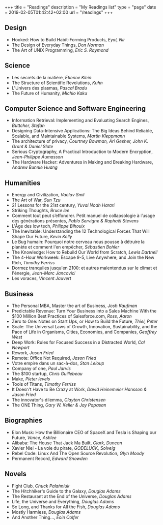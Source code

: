 +++
title = "Readings"
description = "My Readings list"
type = "page"
date = 2019-02-05T01:42:42+02:00
url = "/readings"
+++

## Design

* Hooked: How to Build Habit-Forming Products, *Eyal, Nir*
* The Design of Everyday Things, *Don Norman*
* The Art of UNIX Programming, *Eric S. Raymond*


## Science

* Les secrets de la matière, *Étienne Klein*
* The Structure of Scientific Revolutions, *Kuhn*
* L'Univers des plasmas, *Pascal Bradu*
* The Future of Humanity, *Michio Kaku*


## Computer Science and Software Engineering

* Information Retrieval: Implementing and Evaluating Search Engines, *Buttcher, Stefan*
* Designing Data-Intensive Applications: The Big Ideas Behind Reliable, Scalable, and Maintainable Systems, *Martin Kleppmann*
* The architecture of privacy, *Courtney Bowman, Ari Gesher, John K. Grant & Daniel Slate*
* Serious Cryptography, A Practical Introduction to Modern Encryption, *Jean-Philippe Aumasson*
* The Hardware Hacker: Adventures in Making and Breaking Hardware, *Andrew Bunnie Huang*

## Humanities

* Energy and Civilization, *Vaclav Smil*
* The Art of War, *Sun Tzu*
* 21 Lessons for the 21st century, *Yuval Noah Harari*
* Striking Thoughts, *Bruce lee*
* Comment tout peut s’effondrer. Petit manuel de collapsologie à l’usage des générations présentes, *Pablo Servigne & Raphaël Stevens*
* L'Âge des low tech, *Philippe Bihouix*
* The Inevitable: Understanding the 12 Technological Forces That Will Shape Our Future, *Kevin Kelly*
* Le Bug humain: Pourquoi notre cerveau nous pousse à détruire la planète et comment l'en empêcher, *Sébastien Bohler*
* The Knowledge: How to Rebuild Our World from Scratch, *Lewis Dartnell*
* The 4-Hour Workweek: Escape 9-5, Live Anywhere, and Join the New Rich, *Timothy Ferriss*
* Dormez tranquiles jusqu'en 2100: et autres malentendus sur le climat et l'énergie, *Jean-Marc Jancovici*
* Les voraces, *Vincent Jauvert*

## Business

* The Personal MBA, Master the art of Business, *Josh Kaufman*
* Predictable Revenue: Turn Your Business into a Sales Machine With the $100 Million Best Practices of Salesforce.com, *Ross, Aaron*
* Zero to One: Notes on Start Ups, or How to Build the Future, *Thiel, Peter*
* Scale: The Universal Laws of Growth, Innovation, Sustainability, and the Pace of Life in Organisms, Cities, Economies, and Companies, *Geoffrey West*
* Deep Work: Rules for Focused Success in a Distracted World, *Cal Newport*
* Rework, *Jason Fried*
* Remote: Office Not Required, *Jason Fried*
* Votre empire dans un sac-à-dos, *Stan Leloup*
* Company of one, *Paul Jarvis*
* The $100 startup, *Chris Guillebeau*
* Make, *Pieter levels*
* Tools of Titans, *Timothy Ferriss*
* It Doesn't Have to Be Crazy at Work, *David Heinemeier Hansson & Jason Fried*
* The innovator's dilemma, *Clayton Christensen*
* The ONE Thing, *Gary W. Keller & Jay Papasan*


## Biographies

* Elon Musk: How the Billionaire CEO of SpaceX and Tesla is Shaping our Future, *Vance, Ashlee*
* Alibaba: The House That Jack Ma Built, *Clark, Duncan*
* Xavier Niel - La voie du pirate, *GODELUCK, Solveig*
* Rebel Code: Linux And The Open Source Revolution, *Glyn Moody*
* Permanent Record, *Edward Snowden*


## Novels

* Fight Club, *Chuck Palahniuk*
* The Hitchhiker's Guide to the Galaxy, *Douglas Adams*
* The Restaurant at the End of the Universe, *Douglas Adams*
* Life, the Universe and Everything, *Douglas Adams*
* So Long, and Thanks for All the Fish, *Douglas Adams*
* Mostly Harmless, *Douglas Adams*
* And Another Thing..., *Eoin Colfer*

